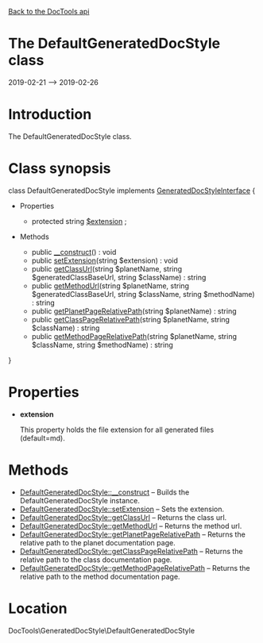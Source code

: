 [Back to the DocTools api](https://github.com/lingtalfi/DocTools/blob/master/doc/api/DocTools.md)



The DefaultGeneratedDocStyle class
================
2019-02-21 --> 2019-02-26






Introduction
============

The DefaultGeneratedDocStyle class.



Class synopsis
==============


class <span class="pl-k">DefaultGeneratedDocStyle</span> implements [GeneratedDocStyleInterface](https://github.com/lingtalfi/DocTools/blob/master/doc/api/DocTools/GeneratedDocStyle/GeneratedDocStyleInterface.md) {

- Properties
    - protected string [$extension](#property-extension) ;

- Methods
    - public [__construct](https://github.com/lingtalfi/DocTools/blob/master/doc/api/DocTools/GeneratedDocStyle/DefaultGeneratedDocStyle/__construct.md)() : void
    - public [setExtension](https://github.com/lingtalfi/DocTools/blob/master/doc/api/DocTools/GeneratedDocStyle/DefaultGeneratedDocStyle/setExtension.md)(string $extension) : void
    - public [getClassUrl](https://github.com/lingtalfi/DocTools/blob/master/doc/api/DocTools/GeneratedDocStyle/DefaultGeneratedDocStyle/getClassUrl.md)(string $planetName, string $generatedClassBaseUrl, string $className) : string
    - public [getMethodUrl](https://github.com/lingtalfi/DocTools/blob/master/doc/api/DocTools/GeneratedDocStyle/DefaultGeneratedDocStyle/getMethodUrl.md)(string $planetName, string $generatedClassBaseUrl, string $className, string $methodName) : string
    - public [getPlanetPageRelativePath](https://github.com/lingtalfi/DocTools/blob/master/doc/api/DocTools/GeneratedDocStyle/DefaultGeneratedDocStyle/getPlanetPageRelativePath.md)(string $planetName) : string
    - public [getClassPageRelativePath](https://github.com/lingtalfi/DocTools/blob/master/doc/api/DocTools/GeneratedDocStyle/DefaultGeneratedDocStyle/getClassPageRelativePath.md)(string $planetName, string $className) : string
    - public [getMethodPageRelativePath](https://github.com/lingtalfi/DocTools/blob/master/doc/api/DocTools/GeneratedDocStyle/DefaultGeneratedDocStyle/getMethodPageRelativePath.md)(string $planetName, string $className, string $methodName) : string

}




Properties
=============

- <span id="property-extension"><b>extension</b></span>

    This property holds the file extension for all generated files (default=md).
    
    



Methods
==============

- [DefaultGeneratedDocStyle::__construct](https://github.com/lingtalfi/DocTools/blob/master/doc/api/DocTools/GeneratedDocStyle/DefaultGeneratedDocStyle/__construct.md) &ndash; Builds the DefaultGeneratedDocStyle instance.
- [DefaultGeneratedDocStyle::setExtension](https://github.com/lingtalfi/DocTools/blob/master/doc/api/DocTools/GeneratedDocStyle/DefaultGeneratedDocStyle/setExtension.md) &ndash; Sets the extension.
- [DefaultGeneratedDocStyle::getClassUrl](https://github.com/lingtalfi/DocTools/blob/master/doc/api/DocTools/GeneratedDocStyle/DefaultGeneratedDocStyle/getClassUrl.md) &ndash; Returns the class url.
- [DefaultGeneratedDocStyle::getMethodUrl](https://github.com/lingtalfi/DocTools/blob/master/doc/api/DocTools/GeneratedDocStyle/DefaultGeneratedDocStyle/getMethodUrl.md) &ndash; Returns the method url.
- [DefaultGeneratedDocStyle::getPlanetPageRelativePath](https://github.com/lingtalfi/DocTools/blob/master/doc/api/DocTools/GeneratedDocStyle/DefaultGeneratedDocStyle/getPlanetPageRelativePath.md) &ndash; Returns the relative path to the planet documentation page.
- [DefaultGeneratedDocStyle::getClassPageRelativePath](https://github.com/lingtalfi/DocTools/blob/master/doc/api/DocTools/GeneratedDocStyle/DefaultGeneratedDocStyle/getClassPageRelativePath.md) &ndash; Returns the relative path to the class documentation page.
- [DefaultGeneratedDocStyle::getMethodPageRelativePath](https://github.com/lingtalfi/DocTools/blob/master/doc/api/DocTools/GeneratedDocStyle/DefaultGeneratedDocStyle/getMethodPageRelativePath.md) &ndash; Returns the relative path to the method documentation page.





Location
=============
DocTools\GeneratedDocStyle\DefaultGeneratedDocStyle